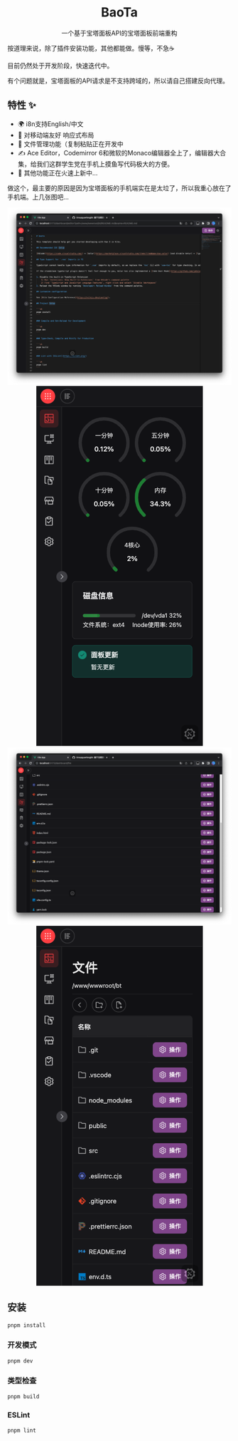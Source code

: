 <div align="center">


# BaoTa

一个基于宝塔面板API的宝塔面板前端重构
</div>

按道理来说，除了插件安装功能，其他都能做。慢等，不急☕️

目前仍然处于开发阶段，快速迭代中。

有个问题就是，宝塔面板的API请求是不支持跨域的，所以请自己搭建反向代理。

## 特性 ✨
* 🌍 i8n支持English/中文
* 📱 对移动端友好 响应式布局
* 📃 文件管理功能（复制粘贴正在开发中
* ✍️ Ace Editor，Codemirror 6和微软的Monaco编辑器全上了，编辑器大合集，给我们这群学生党在手机上摸鱼写代码极大的方便。
* 👀 其他功能正在火速上新中...

做这个，最主要的原因是因为宝塔面板的手机端实在是太垃了，所以我重心放在了手机端。上几张图吧...

<div align="center">

![文件编辑](https://github.com/Groupguanfang/bt/blob/master/screenshots/pc-editing.png?raw=true)
![面板](https://github.com/Groupguanfang/bt/blob/master/screenshots/mobile-dash.png?raw=true)
![手机文件管理](https://github.com/Groupguanfang/bt/blob/master/screenshots/pc-file.png?raw=true)
![文件管理](https://github.com/Groupguanfang/bt/blob/master/screenshots/mobile-file.png?raw=true)

</div>

## 安装

```sh
pnpm install
```

### 开发模式

```sh
pnpm dev
```

### 类型检查

```sh
pnpm build
```

### ESLint

```sh
pnpm lint
```
